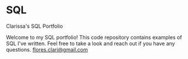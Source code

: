 # SQL
Clarissa's SQL Portfolio

Welcome to my SQL portfolio! This code repository contains examples of SQL I've written. Feel free to take a look and reach out if you have any questions.
flores.clari@gmail.com
